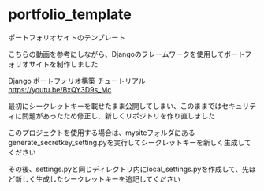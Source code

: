 # portfolio_template
ポートフォリオサイトのテンプレート

こちらの動画を参考にしながら、Djangoのフレームワークを使用してポートフォリオサイトを制作しました

Django ポートフォリオ構築 チュートリアル<br>
<https://youtu.be/BxQY3D9s_Mc>

最初にシークレットキーを載せたまま公開してしまい、このままではセキュリティに問題があったため修正し、新しくリポジトリを作り直しました

このプロジェクトを使用する場合は、mysiteフォルダにあるgenerate_secretkey_setting.pyを実行してシークレットキーを新しく生成してください

その後、settings.pyと同じディレクトリ内にlocal_settings.pyを作成して、先ほど新しく生成したシークレットキーを追記してください